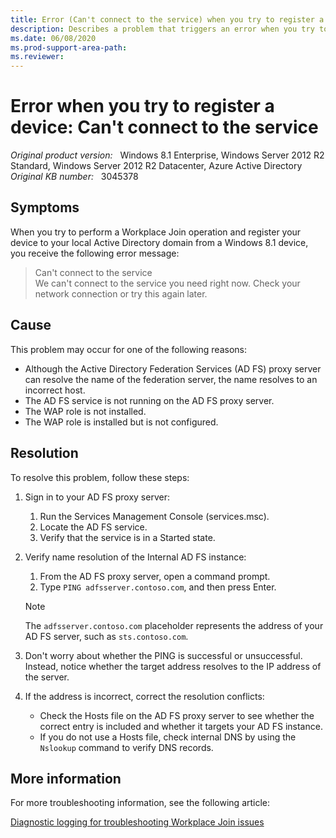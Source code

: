 ```yaml
---
title: Error (Can't connect to the service) when you try to register a device
description: Describes a problem that triggers an error when you try to register a device in a Windows 8.1 or Windows Server 2012 R2 environment.
ms.date: 06/08/2020
ms.prod-support-area-path: 
ms.reviewer: 
---
```

# Error when you try to register a device: Can't connect to the service

_Original product version:_ &nbsp; Windows 8.1 Enterprise, Windows Server 2012 R2 Standard, Windows Server 2012 R2 Datacenter, Azure Active Directory  
_Original KB number:_ &nbsp; 3045378

## Symptoms

When you try to perform a Workplace Join operation and register your device to your local Active Directory domain from a Windows 8.1 device, you receive the following error message:

> Can't connect to the service  
We can't connect to the service you need right now. Check your network connection or try this again later.

## Cause

This problem may occur for one of the following reasons:

- Although the Active Directory Federation Services (AD FS) proxy server can resolve the name of the federation server, the name resolves to an incorrect host.
- The AD FS service is not running on the AD FS proxy server.
- The WAP role is not installed.
- The WAP role is installed but is not configured.

## Resolution

To resolve this problem, follow these steps:

1. Sign in to your AD FS proxy server:
   1. Run the Services Management Console (services.msc).
   2. Locate the AD FS service.
   3. Verify that the service is in a Started state.

2. Verify name resolution of the Internal AD FS instance:
   1. From the AD FS proxy server, open a command prompt.
   2. Type `PING adfsserver.contoso.com`, and then press Enter.

    > [!NOTE]
    > The `adfsserver.contoso.com` placeholder represents the address of your AD FS server, such as `sts.contoso.com`.

3. Don't worry about whether the PING is successful or unsuccessful. Instead, notice whether the target address resolves to the IP address of the server.
4. If the address is incorrect, correct the resolution conflicts:
   - Check the Hosts file on the AD FS proxy server to see whether the correct entry is included and whether it targets your AD FS instance.
   - If you do not use a Hosts file, check internal DNS by using the `Nslookup` command to verify DNS records.

## More information

For more troubleshooting information, see the following article:

[Diagnostic logging for troubleshooting Workplace Join issues](https://support.microsoft.com/help/3045377)
